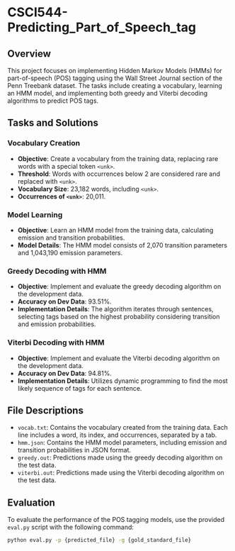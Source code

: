 # CSCI544-Predicting_Part_of_Speech_tag

## Overview
This project focuses on implementing Hidden Markov Models (HMMs) for part-of-speech (POS) tagging using the Wall Street Journal section of the Penn Treebank dataset. The tasks include creating a vocabulary, learning an HMM model, and implementing both greedy and Viterbi decoding algorithms to predict POS tags.

## Tasks and Solutions

### Vocabulary Creation
- **Objective**: Create a vocabulary from the training data, replacing rare words with a special token `<unk>`.
- **Threshold**: Words with occurrences below 2 are considered rare and replaced with `<unk>`.
- **Vocabulary Size**: 23,182 words, including `<unk>`.
- **Occurrences of `<unk>`**: 20,011.

### Model Learning
- **Objective**: Learn an HMM model from the training data, calculating emission and transition probabilities.
- **Model Details**: The HMM model consists of 2,070 transition parameters and 1,043,190 emission parameters.

### Greedy Decoding with HMM
- **Objective**: Implement and evaluate the greedy decoding algorithm on the development data.
- **Accuracy on Dev Data**: 93.51%.
- **Implementation Details**: The algorithm iterates through sentences, selecting tags based on the highest probability considering transition and emission probabilities.

### Viterbi Decoding with HMM
- **Objective**: Implement and evaluate the Viterbi decoding algorithm on the development data.
- **Accuracy on Dev Data**: 94.81%.
- **Implementation Details**: Utilizes dynamic programming to find the most likely sequence of tags for each sentence.

## File Descriptions

- `vocab.txt`: Contains the vocabulary created from the training data. Each line includes a word, its index, and occurrences, separated by a tab.
- `hmm.json`: Contains the HMM model parameters, including emission and transition probabilities in JSON format.
- `greedy.out`: Predictions made using the greedy decoding algorithm on the test data.
- `viterbi.out`: Predictions made using the Viterbi decoding algorithm on the test data.

## Evaluation
To evaluate the performance of the POS tagging models, use the provided `eval.py` script with the following command:

```bash
python eval.py -p {predicted_file} -g {gold_standard_file}

